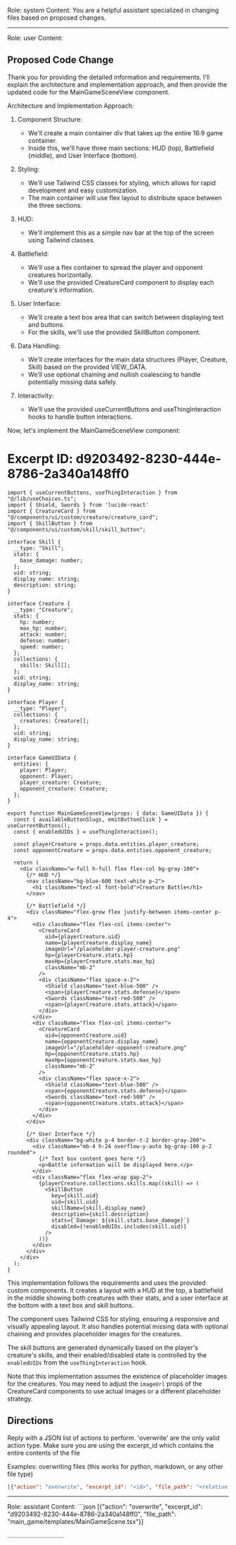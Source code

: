 Role: system
Content: You are a helpful assistant specialized in changing files based on proposed changes.
__________________
Role: user
Content: 
## Proposed Code Change
Thank you for providing the detailed information and requirements. I'll explain the architecture and implementation approach, and then provide the updated code for the MainGameSceneView component.

Architecture and Implementation Approach:

1. Component Structure:
   - We'll create a main container div that takes up the entire 16:9 game container.
   - Inside this, we'll have three main sections: HUD (top), Battlefield (middle), and User Interface (bottom).

2. Styling:
   - We'll use Tailwind CSS classes for styling, which allows for rapid development and easy customization.
   - The main container will use flex layout to distribute space between the three sections.

3. HUD:
   - We'll implement this as a simple nav bar at the top of the screen using Tailwind classes.

4. Battlefield:
   - We'll use a flex container to spread the player and opponent creatures horizontally.
   - We'll use the provided CreatureCard component to display each creature's information.

5. User Interface:
   - We'll create a text box area that can switch between displaying text and buttons.
   - For the skills, we'll use the provided SkillButton component.

6. Data Handling:
   - We'll create interfaces for the main data structures (Player, Creature, Skill) based on the provided VIEW_DATA.
   - We'll use optional chaining and nullish coalescing to handle potentially missing data safely.

7. Interactivity:
   - We'll use the provided useCurrentButtons and useThingInteraction hooks to handle button interactions.

Now, let's implement the MainGameSceneView component:

# Excerpt ID: d9203492-8230-444e-8786-2a340a148ff0
```tsx main_game/templates/MainGameScene.tsx
import { useCurrentButtons, useThingInteraction } from "@/lib/useChoices.ts";
import { Shield, Swords } from 'lucide-react'
import { CreatureCard } from "@/components/ui/custom/creature/creature_card";
import { SkillButton } from "@/components/ui/custom/skill/skill_button";

interface Skill {
  __type: "Skill";
  stats: {
    base_damage: number;
  };
  uid: string;
  display_name: string;
  description: string;
}

interface Creature {
  __type: "Creature";
  stats: {
    hp: number;
    max_hp: number;
    attack: number;
    defense: number;
    speed: number;
  };
  collections: {
    skills: Skill[];
  };
  uid: string;
  display_name: string;
}

interface Player {
  __type: "Player";
  collections: {
    creatures: Creature[];
  };
  uid: string;
  display_name: string;
}

interface GameUIData {
  entities: {
    player: Player;
    opponent: Player;
    player_creature: Creature;
    opponent_creature: Creature;
  };
}

export function MainGameSceneView(props: { data: GameUIData }) {
  const { availableButtonSlugs, emitButtonClick } = useCurrentButtons();
  const { enabledUIDs } = useThingInteraction();

  const playerCreature = props.data.entities.player_creature;
  const opponentCreature = props.data.entities.opponent_creature;

  return (
    <div className="w-full h-full flex flex-col bg-gray-100">
      {/* HUD */}
      <nav className="bg-blue-600 text-white p-2">
        <h1 className="text-xl font-bold">Creature Battle</h1>
      </nav>

      {/* Battlefield */}
      <div className="flex-grow flex justify-between items-center p-4">
        <div className="flex flex-col items-center">
          <CreatureCard
            uid={playerCreature.uid}
            name={playerCreature.display_name}
            imageUrl="/placeholder-player-creature.png"
            hp={playerCreature.stats.hp}
            maxHp={playerCreature.stats.max_hp}
            className="mb-2"
          />
          <div className="flex space-x-2">
            <Shield className="text-blue-500" />
            <span>{playerCreature.stats.defense}</span>
            <Swords className="text-red-500" />
            <span>{playerCreature.stats.attack}</span>
          </div>
        </div>
        <div className="flex flex-col items-center">
          <CreatureCard
            uid={opponentCreature.uid}
            name={opponentCreature.display_name}
            imageUrl="/placeholder-opponent-creature.png"
            hp={opponentCreature.stats.hp}
            maxHp={opponentCreature.stats.max_hp}
            className="mb-2"
          />
          <div className="flex space-x-2">
            <Shield className="text-blue-500" />
            <span>{opponentCreature.stats.defense}</span>
            <Swords className="text-red-500" />
            <span>{opponentCreature.stats.attack}</span>
          </div>
        </div>
      </div>

      {/* User Interface */}
      <div className="bg-white p-4 border-t-2 border-gray-200">
        <div className="mb-4 h-24 overflow-y-auto bg-gray-100 p-2 rounded">
          {/* Text box content goes here */}
          <p>Battle information will be displayed here.</p>
        </div>
        <div className="flex flex-wrap gap-2">
          {playerCreature.collections.skills.map((skill) => (
            <SkillButton
              key={skill.uid}
              uid={skill.uid}
              skillName={skill.display_name}
              description={skill.description}
              stats={`Damage: ${skill.stats.base_damage}`}
              disabled={!enabledUIDs.includes(skill.uid)}
            />
          ))}
        </div>
      </div>
    </div>
  );
}
```

This implementation follows the requirements and uses the provided custom components. It creates a layout with a HUD at the top, a battlefield in the middle showing both creatures with their stats, and a user interface at the bottom with a text box and skill buttons.

The component uses Tailwind CSS for styling, ensuring a responsive and visually appealing layout. It also handles potential missing data with optional chaining and provides placeholder images for the creatures.

The skill buttons are generated dynamically based on the player's creature's skills, and their enabled/disabled state is controlled by the `enabledUIDs` from the `useThingInteraction` hook.

Note that this implementation assumes the existence of placeholder images for the creatures. You may need to adjust the `imageUrl` props of the CreatureCard components to use actual images or a different placeholder strategy.

## Directions
Reply with a JSON list of actions to perform. 'overwrite' are the only valid action type. 
Make sure you are using the excerpt_id which contains the entire contents of the file

Examples:
overwriting files (this works for python, markdown, or any other file type)
```json output_example1
[{"action": "overwrite", "excerpt_id": "<id>", "file_path": "<relative file path>"}]
```

__________________
Role: assistant
Content: ```json
[{"action": "overwrite", "excerpt_id": "d9203492-8230-444e-8786-2a340a148ff0", "file_path": "main_game/templates/MainGameScene.tsx"}]
```
__________________
